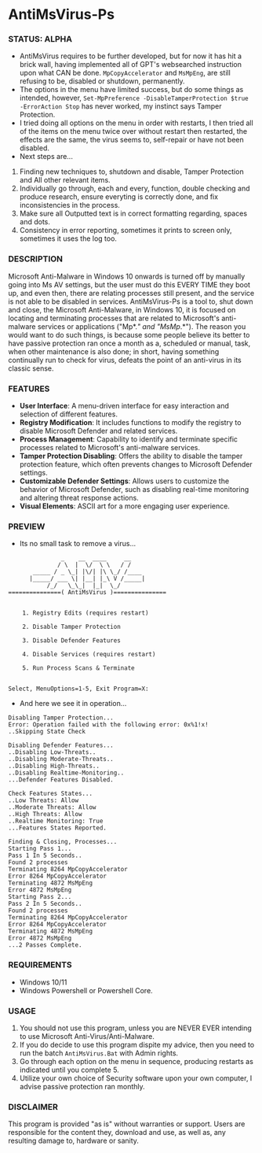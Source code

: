 # AntiMsVirus-Ps

### STATUS: ALPHA
- AntiMsVirus requires to be further developed, but for now it has hit a brick wall, having implemented all of GPT's websearched instruction upon what CAN be done. `MpCopyAccelerator` and `MsMpEng`, are still refusing to be, disabled or shutdown, permanently.
- The options in the menu have limited success, but do some things as intended, however, `Set-MpPreference -DisableTamperProtection $true -ErrorAction Stop` has never worked, my instinct says Tamper Protection.
- I tried doing all options on the menu in order with restarts, I then tried all of the items on the menu twice over without restart then restarted, the effects are the same, the virus seems to, self-repair or have not been disabled.
- Next steps are...
1. Finding new techniques to, shutdown and disable, Tamper Protection and All other relevant items.
2. Individually go through, each and every, function, double checking and produce research, ensure everyting is correctly done, and fix inconsistencies in the process.
4. Make sure all Outputted text is in correct formatting regarding, spaces and dots.
5. Consistency in error reporting, sometimes it prints to screen only, sometimes it uses the log too.

### DESCRIPTION
Microsoft Anti-Malware in Windows 10 onwards is turned off by manually going into Ms AV settings, but the user must do this EVERY TIME they boot up, and even then, there are relating processes still present, and the service is not able to be disabled in services. AntiMsVirus-Ps is a tool to, shut down and close, the Microsoft Anti-Malware, in Windows 10, it is focused on locating and terminating processes that are related to Microsoft's anti-malware services or applications ("Mp*.*" and "MsMp*.*"). The reason you would want to do such things, is because some people believe its better to have passive protection ran once a month as a, scheduled or manual, task, when other maintenance is also done; in short, having something continually run to check for virus, defeats the point of an anti-virus in its classic sense.

### FEATURES
- **User Interface**: A menu-driven interface for easy interaction and selection of different features.
- **Registry Modification**: It includes functions to modify the registry to disable Microsoft Defender and related services.
- **Process Management**: Capability to identify and terminate specific processes related to Microsoft's anti-malware services.
- **Tamper Protection Disabling**: Offers the ability to disable the tamper protection feature, which often prevents changes to Microsoft Defender settings.
- **Customizable Defender Settings**: Allows users to customize the behavior of Microsoft Defender, such as disabling real-time monitoring and altering threat response actions.
- **Visual Elements**: ASCII art for a more engaging user experience.

### PREVIEW
- Its no small task to remove a virus...
```
               _    __  ____     __
              / \  |  \/  \ \   / /
       _____ / _ \_| |\/| |\ \_/ /____
      |_____/ ___ \| |__| |_\ V /_____|
           /_/   \_\_|  |_|  \_/
===============( AntiMsVirus )===============


    1. Registry Edits (requires restart)

    2. Disable Tamper Protection

    3. Disable Defender Features

    4. Disable Services (requires restart)

    5. Run Process Scans & Terminate


Select, MenuOptions=1-5, Exit Program=X:

```
- And here we see it in operation...
```
Disabling Tamper Protection...
Error: Operation failed with the following error: 0x%1!x!
..Skipping State Check

Disabling Defender Features...
..Disabling Low-Threats..
..Disabling Moderate-Threats..
..Disabling High-Threats..
..Disabling Realtime-Monitoring..
...Defender Features Disabled.

Check Features States...
..Low Threats: Allow
..Moderate Threats: Allow
..High Threats: Allow
..Realtime Monitoring: True
...Features States Reported.

Finding & Closing, Processes...
Starting Pass 1...
Pass 1 In 5 Seconds..
Found 2 processes
Terminating 8264 MpCopyAccelerator
Error 8264 MpCopyAccelerator
Terminating 4872 MsMpEng
Error 4872 MsMpEng
Starting Pass 2...
Pass 2 In 5 Seconds..
Found 2 processes
Terminating 8264 MpCopyAccelerator
Error 8264 MpCopyAccelerator
Terminating 4872 MsMpEng
Error 4872 MsMpEng
...2 Passes Complete.
```

### REQUIREMENTS
- Windows 10/11
- Windows Powershell or Powershell Core.

### USAGE
1. You should not use this program, unless you are NEVER EVER intending to use Microsoft Anti-Virus/Anti-Malware.  
2. If you do decide to use this program dispite my advice, then you need to run the batch `AntiMsVirus.Bat` with Admin rights.
3. Go through each option on the menu in sequence, producing restarts as indicated until you complete 5.
3. Utilize your own choice of Security software upon your own computer, I advise passive protection ran monthly.

### DISCLAIMER
This program is provided "as is" without warranties or support. Users are responsible for the content they, download and use, as well as, any resulting damage to, hardware or sanity.

